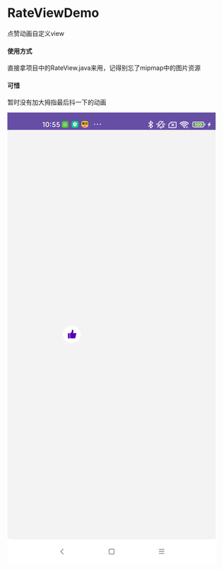 # RateViewDemo
点赞动画自定义view

#### 使用方式
直接拿项目中的RateView.java来用，记得别忘了mipmap中的图片资源

#### 可惜
暂时没有加大拇指最后抖一下的动画


![img](https://github.com/Pannarrow/RateViewDemo/blob/main/c5i2oluegw.gif)
